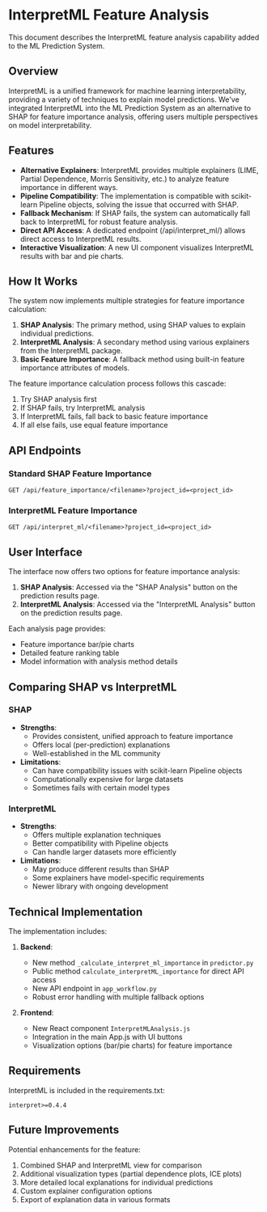 # InterpretML Feature Analysis

This document describes the InterpretML feature analysis capability added to the ML Prediction System.

## Overview

InterpretML is a unified framework for machine learning interpretability, providing a variety of techniques to explain model predictions. We've integrated InterpretML into the ML Prediction System as an alternative to SHAP for feature importance analysis, offering users multiple perspectives on model interpretability.

## Features

- **Alternative Explainers**: InterpretML provides multiple explainers (LIME, Partial Dependence, Morris Sensitivity, etc.) to analyze feature importance in different ways.
- **Pipeline Compatibility**: The implementation is compatible with scikit-learn Pipeline objects, solving the issue that occurred with SHAP.
- **Fallback Mechanism**: If SHAP fails, the system can automatically fall back to InterpretML for robust feature analysis.
- **Direct API Access**: A dedicated endpoint (/api/interpret_ml/<filename>) allows direct access to InterpretML results.
- **Interactive Visualization**: A new UI component visualizes InterpretML results with bar and pie charts.

## How It Works

The system now implements multiple strategies for feature importance calculation:

1. **SHAP Analysis**: The primary method, using SHAP values to explain individual predictions.
2. **InterpretML Analysis**: A secondary method using various explainers from the InterpretML package.
3. **Basic Feature Importance**: A fallback method using built-in feature importance attributes of models.

The feature importance calculation process follows this cascade:

1. Try SHAP analysis first
2. If SHAP fails, try InterpretML analysis
3. If InterpretML fails, fall back to basic feature importance
4. If all else fails, use equal feature importance

## API Endpoints

### Standard SHAP Feature Importance
```
GET /api/feature_importance/<filename>?project_id=<project_id>
```

### InterpretML Feature Importance
```
GET /api/interpret_ml/<filename>?project_id=<project_id>
```

## User Interface

The interface now offers two options for feature importance analysis:

1. **SHAP Analysis**: Accessed via the "SHAP Analysis" button on the prediction results page.
2. **InterpretML Analysis**: Accessed via the "InterpretML Analysis" button on the prediction results page.

Each analysis page provides:
- Feature importance bar/pie charts
- Detailed feature ranking table
- Model information with analysis method details

## Comparing SHAP vs InterpretML

### SHAP
- **Strengths**: 
  - Provides consistent, unified approach to feature importance
  - Offers local (per-prediction) explanations
  - Well-established in the ML community
- **Limitations**:
  - Can have compatibility issues with scikit-learn Pipeline objects
  - Computationally expensive for large datasets
  - Sometimes fails with certain model types

### InterpretML
- **Strengths**:
  - Offers multiple explanation techniques
  - Better compatibility with Pipeline objects
  - Can handle larger datasets more efficiently
- **Limitations**:
  - May produce different results than SHAP
  - Some explainers have model-specific requirements
  - Newer library with ongoing development

## Technical Implementation

The implementation includes:

1. **Backend**:
   - New method `_calculate_interpret_ml_importance` in `predictor.py`
   - Public method `calculate_interpretML_importance` for direct API access
   - New API endpoint in `app_workflow.py`
   - Robust error handling with multiple fallback options

2. **Frontend**:
   - New React component `InterpretMLAnalysis.js`
   - Integration in the main App.js with UI buttons
   - Visualization options (bar/pie charts) for feature importance

## Requirements

InterpretML is included in the requirements.txt:
```
interpret>=0.4.4
```

## Future Improvements

Potential enhancements for the feature:

1. Combined SHAP and InterpretML view for comparison
2. Additional visualization types (partial dependence plots, ICE plots)
3. More detailed local explanations for individual predictions
4. Custom explainer configuration options
5. Export of explanation data in various formats
